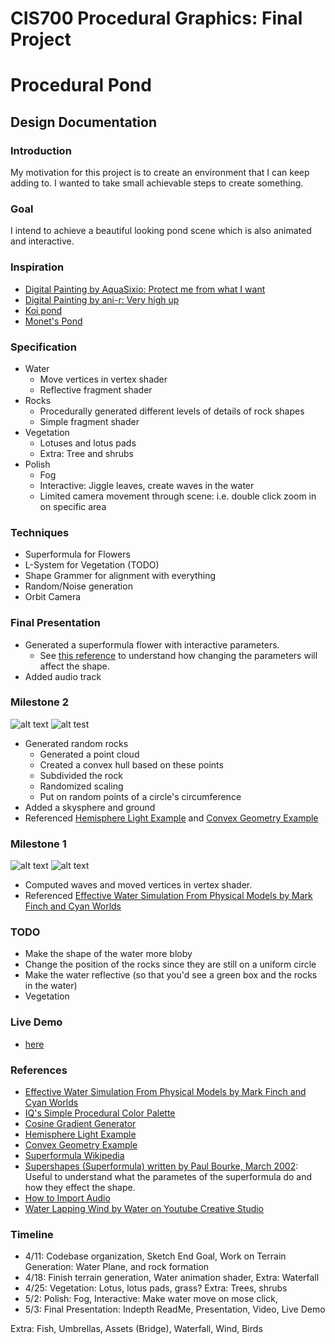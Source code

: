 # CIS700 Procedural Graphics: Final Project
# Procedural Pond

## Design Documentation
### Introduction
My motivation for this project is to create an environment that I can keep adding to. I wanted to take small achievable steps to create something.

### Goal
I intend to achieve a beautiful looking pond scene which is also animated and interactive.

### Inspiration
- [Digital Painting by AquaSixio: Protect me from what I want](http://aquasixio.deviantart.com/art/Protect-me-from-what-I-want-311893619)
- [Digital Painting by ani-r: Very high up](http://ani-r.deviantart.com/art/Very-high-up-412864930)
- [Koi pond](http://static.boredpanda.com/blog/wp-content/uploads/2016/07/IMG_0528-p-577a423beb0db__880.jpg)
- [Monet's Pond](https://www.youtube.com/watch?v=69ks5akyFsA)

### Specification
- Water
  - Move vertices in vertex shader
  - Reflective fragment shader
- Rocks
  - Procedurally generated different levels of details of rock shapes
  - Simple fragment shader
- Vegetation
  - Lotuses and lotus pads
  - Extra: Tree and shrubs
- Polish
  - Fog
  - Interactive: Jiggle leaves, create waves in the water
  - Limited camera movement through scene: i.e. double click zoom in on specific area

### Techniques
- Superformula for Flowers
- L-System for Vegetation (TODO)
- Shape Grammer for alignment with everything
- Random/Noise generation
- Orbit Camera

### Final Presentation
- Generated a superformula flower with interactive parameters.
  - See [this reference](http://paulbourke.net/geometry/supershape/) to understand how changing the parameters will affect the shape.
- Added audio track

### Milestone 2
![alt text][m2_rockformation]
![alt test][m2_skybox]

[m2_rockformation]: https://github.com/eldu/Final-Project/blob/master/src/common/images/M2_RockFormation.png
[m2_skybox]:https://github.com/eldu/Final-Project/blob/master/src/common/images/M2_SkyBox.png
- Generated random rocks
  - Generated a point cloud
  - Created a convex hull based on these points
  - Subdivided the rock
  - Randomized scaling
  - Put on random points of a circle's circumference
- Added a skysphere and ground
- Referenced [Hemisphere Light Example](https://threejs.org/examples/?q=hemis#webgl_lights_hemisphere) and [Convex Geometry Example](https://threejs.org/examples/?q=convex#webgl_geometry_convex)

### Milestone 1
![alt text][m1_water]
![alt text][m1_waterWireframe]

[m1_water]: https://github.com/eldu/Final-Project/blob/master/src/common/images/M1_Water.gif "Milestone 1: Water"
[m1_waterWireframe]: https://github.com/eldu/Final-Project/blob/master/src/common/images/M1_WaterWireframe.gif "Milestone 1: Water Wireframe"
- Computed waves and moved vertices in vertex shader.
- Referenced [Effective Water Simulation From Physical Models by Mark Finch and Cyan Worlds](http://http.developer.nvidia.com/GPUGems/gpugems_ch01.html)

### TODO
- Make the shape of the water more bloby
- Change the position of the rocks since they are still on a uniform circle
- Make the water reflective (so that you'd see a green box and the rocks in the water)
- Vegetation

### Live Demo
- [here](https://eldu.github.io/Final-Project/)

### References
- [Effective Water Simulation From Physical Models by Mark Finch and Cyan Worlds](http://http.developer.nvidia.com/GPUGems/gpugems_ch01.html)
- [IQ's Simple Procedural Color Palette](http://www.iquilezles.org/www/articles/palettes/palettes.htm)
- [Cosine Gradient Generator](http://dev.thi.ng/gradients/)
- [Hemisphere Light Example](https://threejs.org/examples/?q=hemis#webgl_lights_hemisphere)
- [Convex Geometry Example](https://threejs.org/examples/?q=convex#webgl_geometry_convex)
- [Superformula Wikipedia](https://en.wikipedia.org/wiki/Superformula)
- [Supershapes (Superformula) written by Paul Bourke, March 2002](http://paulbourke.net/geometry/supershape/): Useful to understand what the parametes of the superformula do and how they effect the shape.
- [How to Import Audio](http://stackoverflow.com/questions/21463752/javascript-audio-object-vs-html5-audio-tag)
- [Water Lapping Wind by Water on Youtube Creative Studio](https://www.youtube.com/audiolibrary/soundeffects)

### Timeline
- 4/11: Codebase organization, Sketch End Goal, Work on Terrain Generation: Water Plane, and rock formation
- 4/18: Finish terrain generation, Water animation shader, Extra: Waterfall
- 4/25: Vegetation: Lotus, lotus pads, grass? Extra: Trees, shrubs
- 5/2: Polish: Fog, Interactive: Make water move on mose click, 
- 5/3: Final Presentation: Indepth ReadMe, Presentation, Video, Live Demo

Extra: Fish, Umbrellas, Assets (Bridge), Waterfall, Wind, Birds